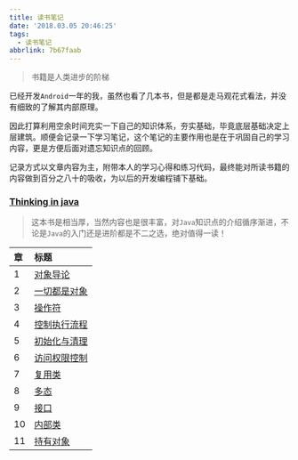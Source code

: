 ```yaml
---
title: 读书笔记
date: '2018.03.05 20:46:25'
tags:
  - 读书笔记
abbrlink: 7b67faab
---
```


> 书籍是人类进步的阶梯

已经开发`Android`一年的我，虽然也看了几本书，但是都是走马观花式看法，并没有细致的了解其内部原理。

因此打算利用空余时间充实一下自己的知识体系，夯实基础，毕竟底层基础决定上层建筑。顺便会记录一下学习笔记，这个笔记的主要作用也是在于巩固自己的学习内容，更是方便后面对遗忘知识点的回顾。

记录方式以文章内容为主，附带本人的学习心得和练习代码，最终能对所读书籍的内容做到百分之八十的吸收，为以后的开发编程铺下基础。

### [Thinking in java](http://xiaweizi.cn/categories/Thinking-In-Java-读书笔记/)

> 这本书是相当厚，当然内容也是很丰富，对`Java`知识点的介绍循序渐进，不论是`Java`的入门还是进阶都是不二之选，绝对值得一读！

<!-- more -->

|章|标题|
|:--|:--|
|1|[对象导论](http://xiaweizi.cn/article/thinking_in_java_1/)|
|2|[一切都是对象](http://xiaweizi.cn/article/thinking_in_java_2/)|
|3|[操作符](http://xiaweizi.cn/article/thinking_in_java_3/)|
|4|[控制执行流程](http://xiaweizi.cn/article/thinking_in_java_4/)|
|5|[初始化与清理](http://xiaweizi.cn/article/thinking_in_java_5/)|
|6|[访问权限控制](http://xiaweizi.cn/article/thinking_in_java_6/)|
|7|[复用类](http://xiaweizi.cn/article/thinking_in_java_7/)|
|8|[多态](http://xiaweizi.cn/article/thinking_in_java_8/)|
|9|[接口](http://xiaweizi.cn/article/thinking_in_java_9/)|
|10|[内部类](http://xiaweizi.cn/article/thinking_in_java_10/)|
|11|[持有对象](http://xiaweizi.cn/article/thinking_in_java_10/)|

